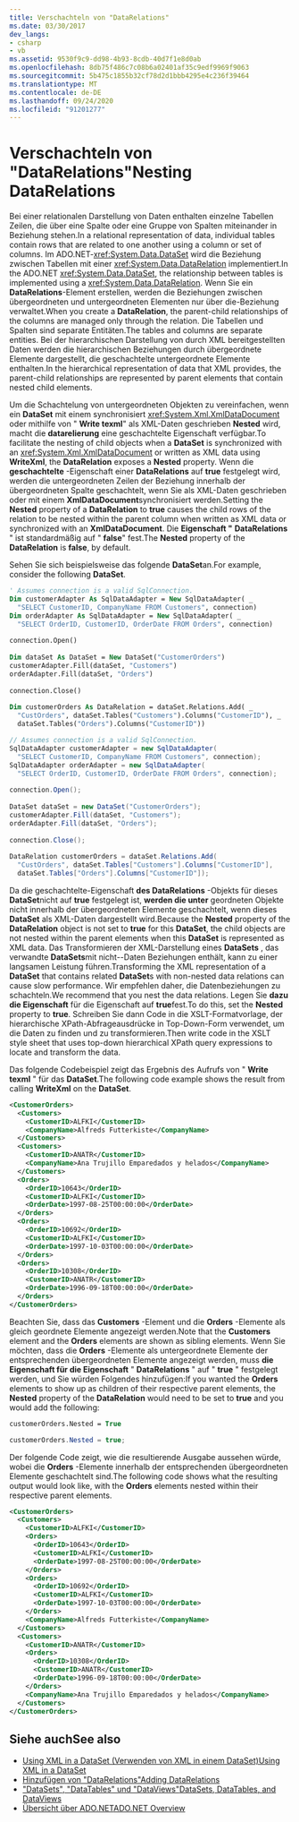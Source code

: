 ```yaml
---
title: Verschachteln von "DataRelations"
ms.date: 03/30/2017
dev_langs:
- csharp
- vb
ms.assetid: 9530f9c9-dd98-4b93-8cdb-40d7f1e8d0ab
ms.openlocfilehash: 8db75f486c7c08b6a02401af35c9edf9969f9063
ms.sourcegitcommit: 5b475c1855b32cf78d2d1bbb4295e4c236f39464
ms.translationtype: MT
ms.contentlocale: de-DE
ms.lasthandoff: 09/24/2020
ms.locfileid: "91201277"
---
```

# <a name="nesting-datarelations"></a><span data-ttu-id="c9405-102">Verschachteln von "DataRelations"</span><span class="sxs-lookup"><span data-stu-id="c9405-102">Nesting DataRelations</span></span>

<span data-ttu-id="c9405-103">Bei einer relationalen Darstellung von Daten enthalten einzelne Tabellen Zeilen, die über eine Spalte oder eine Gruppe von Spalten miteinander in Beziehung stehen.</span><span class="sxs-lookup"><span data-stu-id="c9405-103">In a relational representation of data, individual tables contain rows that are related to one another using a column or set of columns.</span></span> <span data-ttu-id="c9405-104">Im ADO.NET-<xref:System.Data.DataSet> wird die Beziehung zwischen Tabellen mit einer <xref:System.Data.DataRelation> implementiert.</span><span class="sxs-lookup"><span data-stu-id="c9405-104">In the ADO.NET <xref:System.Data.DataSet>, the relationship between tables is implemented using a <xref:System.Data.DataRelation>.</span></span> <span data-ttu-id="c9405-105">Wenn Sie ein **DataRelations**-Element erstellen, werden die Beziehungen zwischen übergeordneten und untergeordneten Elementen nur über die-Beziehung verwaltet.</span><span class="sxs-lookup"><span data-stu-id="c9405-105">When you create a **DataRelation**, the parent-child relationships of the columns are managed only through the relation.</span></span> <span data-ttu-id="c9405-106">	Die Tabellen und Spalten sind separate Entitäten.</span><span class="sxs-lookup"><span data-stu-id="c9405-106">The tables and columns are separate entities.</span></span> <span data-ttu-id="c9405-107">Bei der hierarchischen Darstellung von durch XML bereitgestellten Daten werden die hierarchischen Beziehungen durch übergeordnete Elemente dargestellt, die geschachtelte untergeordnete Elemente enthalten.</span><span class="sxs-lookup"><span data-stu-id="c9405-107">In the hierarchical representation of data that XML provides, the parent-child relationships are represented by parent elements that contain nested child elements.</span></span>  
  
 <span data-ttu-id="c9405-108">Um die Schachtelung von untergeordneten Objekten zu vereinfachen, wenn ein **DataSet** mit einem synchronisiert <xref:System.Xml.XmlDataDocument> oder mithilfe von " **Write texml**" als XML-Daten geschrieben **Nested** wird, macht die **datarelierung** eine geschachtelte Eigenschaft verfügbar.</span><span class="sxs-lookup"><span data-stu-id="c9405-108">To facilitate the nesting of child objects when a **DataSet** is synchronized with an <xref:System.Xml.XmlDataDocument> or written as XML data using **WriteXml**, the **DataRelation** exposes a **Nested** property.</span></span> <span data-ttu-id="c9405-109">Wenn die **geschachtelte** -Eigenschaft einer **DataRelations** auf **true** festgelegt wird, werden die untergeordneten Zeilen der Beziehung innerhalb der übergeordneten Spalte geschachtelt, wenn Sie als XML-Daten geschrieben oder mit einem **XmlDataDocument**synchronisiert werden.</span><span class="sxs-lookup"><span data-stu-id="c9405-109">Setting the **Nested** property of a **DataRelation** to **true** causes the child rows of the relation to be nested within the parent column when written as XML data or synchronized with an **XmlDataDocument**.</span></span> <span data-ttu-id="c9405-110">Die **Eigenschaft "** **DataRelations** " ist standardmäßig auf " **false**" fest.</span><span class="sxs-lookup"><span data-stu-id="c9405-110">The **Nested** property of the **DataRelation** is **false**, by default.</span></span>  
  
 <span data-ttu-id="c9405-111">Sehen Sie sich beispielsweise das folgende **DataSet**an.</span><span class="sxs-lookup"><span data-stu-id="c9405-111">For example, consider the following **DataSet**.</span></span>  
  
```vb  
' Assumes connection is a valid SqlConnection.  
Dim customerAdapter As SqlDataAdapter = New SqlDataAdapter( _  
  "SELECT CustomerID, CompanyName FROM Customers", connection)  
Dim orderAdapter As SqlDataAdapter = New SqlDataAdapter( _  
  "SELECT OrderID, CustomerID, OrderDate FROM Orders", connection)  
  
connection.Open()  
  
Dim dataSet As DataSet = New DataSet("CustomerOrders")  
customerAdapter.Fill(dataSet, "Customers")  
orderAdapter.Fill(dataSet, "Orders")  
  
connection.Close()  
  
Dim customerOrders As DataRelation = dataSet.Relations.Add( _  
  "CustOrders", dataSet.Tables("Customers").Columns("CustomerID"), _  
  dataSet.Tables("Orders").Columns("CustomerID"))  
```  
  
```csharp  
// Assumes connection is a valid SqlConnection.  
SqlDataAdapter customerAdapter = new SqlDataAdapter(  
  "SELECT CustomerID, CompanyName FROM Customers", connection);  
SqlDataAdapter orderAdapter = new SqlDataAdapter(  
  "SELECT OrderID, CustomerID, OrderDate FROM Orders", connection);  
  
connection.Open();  
  
DataSet dataSet = new DataSet("CustomerOrders");  
customerAdapter.Fill(dataSet, "Customers");  
orderAdapter.Fill(dataSet, "Orders");  
  
connection.Close();  
  
DataRelation customerOrders = dataSet.Relations.Add(  
  "CustOrders", dataSet.Tables["Customers"].Columns["CustomerID"],  
  dataSet.Tables["Orders"].Columns["CustomerID"]);  
```  
  
 <span data-ttu-id="c9405-112">Da die geschachtelte-Eigenschaft **des DataRelations** -Objekts für dieses **DataSet**nicht auf **true** festgelegt ist, **werden die unter** geordneten Objekte nicht innerhalb der übergeordneten Elemente geschachtelt, wenn dieses **DataSet** als XML-Daten dargestellt wird.</span><span class="sxs-lookup"><span data-stu-id="c9405-112">Because the **Nested** property of the **DataRelation** object is not set to **true** for this **DataSet**, the child objects are not nested within the parent elements when this **DataSet** is represented as XML data.</span></span> <span data-ttu-id="c9405-113">Das Transformieren der XML-Darstellung eines **DataSets** , das verwandte **DataSets**mit nicht--Daten Beziehungen enthält, kann zu einer langsamen Leistung führen.</span><span class="sxs-lookup"><span data-stu-id="c9405-113">Transforming the XML representation of a **DataSet** that contains related **DataSet**s with non-nested data relations can cause slow performance.</span></span> <span data-ttu-id="c9405-114">Wir empfehlen daher, die Datenbeziehungen zu schachteln.</span><span class="sxs-lookup"><span data-stu-id="c9405-114">We recommend that you nest the data relations.</span></span> <span data-ttu-id="c9405-115">Legen Sie **dazu die Eigenschaft** für die Eigenschaft auf **true**fest.</span><span class="sxs-lookup"><span data-stu-id="c9405-115">To do this, set the **Nested** property to **true**.</span></span> <span data-ttu-id="c9405-116">Schreiben Sie dann Code in die XSLT-Formatvorlage, der hierarchische XPath-Abfrageausdrücke in Top-Down-Form verwendet, um die Daten zu finden und zu transformieren.</span><span class="sxs-lookup"><span data-stu-id="c9405-116">Then write code in the XSLT style sheet that uses top-down hierarchical XPath query expressions to locate and transform the data.</span></span>  
  
 <span data-ttu-id="c9405-117">Das folgende Codebeispiel zeigt das Ergebnis des Aufrufs von " **Write texml** " für das **DataSet**.</span><span class="sxs-lookup"><span data-stu-id="c9405-117">The following code example shows the result from calling **WriteXml** on the **DataSet**.</span></span>  
  
```xml  
<CustomerOrders>  
  <Customers>  
    <CustomerID>ALFKI</CustomerID>  
    <CompanyName>Alfreds Futterkiste</CompanyName>  
  </Customers>  
  <Customers>  
    <CustomerID>ANATR</CustomerID>  
    <CompanyName>Ana Trujillo Emparedados y helados</CompanyName>  
  </Customers>  
  <Orders>  
    <OrderID>10643</OrderID>  
    <CustomerID>ALFKI</CustomerID>  
    <OrderDate>1997-08-25T00:00:00</OrderDate>  
  </Orders>  
  <Orders>  
    <OrderID>10692</OrderID>  
    <CustomerID>ALFKI</CustomerID>  
    <OrderDate>1997-10-03T00:00:00</OrderDate>  
  </Orders>  
  <Orders>  
    <OrderID>10308</OrderID>  
    <CustomerID>ANATR</CustomerID>  
    <OrderDate>1996-09-18T00:00:00</OrderDate>  
  </Orders>  
</CustomerOrders>  
```  
  
 <span data-ttu-id="c9405-118">Beachten Sie, dass das **Customers** -Element und die **Orders** -Elemente als gleich geordnete Elemente angezeigt werden.</span><span class="sxs-lookup"><span data-stu-id="c9405-118">Note that the **Customers** element and the **Orders** elements are shown as sibling elements.</span></span> <span data-ttu-id="c9405-119">Wenn Sie möchten, dass die **Orders** -Elemente als untergeordnete Elemente der entsprechenden übergeordneten Elemente angezeigt werden, muss **die Eigenschaft für die Eigenschaft** " **DataRelations** " auf " **true** " festgelegt werden, und Sie würden Folgendes hinzufügen:</span><span class="sxs-lookup"><span data-stu-id="c9405-119">If you wanted the **Orders** elements to show up as children of their respective parent elements, the **Nested** property of the **DataRelation** would need to be set to **true** and you would add the following:</span></span>  
  
```vb  
customerOrders.Nested = True  
```  
  
```csharp  
customerOrders.Nested = true;  
```  
  
 <span data-ttu-id="c9405-120">Der folgende Code zeigt, wie die resultierende Ausgabe aussehen würde, wobei die **Orders** -Elemente innerhalb der entsprechenden übergeordneten Elemente geschachtelt sind.</span><span class="sxs-lookup"><span data-stu-id="c9405-120">The following code shows what the resulting output would look like, with the **Orders** elements nested within their respective parent elements.</span></span>  
  
```xml  
<CustomerOrders>  
  <Customers>  
    <CustomerID>ALFKI</CustomerID>  
    <Orders>  
      <OrderID>10643</OrderID>  
      <CustomerID>ALFKI</CustomerID>  
      <OrderDate>1997-08-25T00:00:00</OrderDate>  
    </Orders>  
    <Orders>  
      <OrderID>10692</OrderID>  
      <CustomerID>ALFKI</CustomerID>  
      <OrderDate>1997-10-03T00:00:00</OrderDate>  
    </Orders>  
    <CompanyName>Alfreds Futterkiste</CompanyName>  
  </Customers>  
  <Customers>  
    <CustomerID>ANATR</CustomerID>  
    <Orders>  
      <OrderID>10308</OrderID>  
      <CustomerID>ANATR</CustomerID>  
      <OrderDate>1996-09-18T00:00:00</OrderDate>  
    </Orders>  
    <CompanyName>Ana Trujillo Emparedados y helados</CompanyName>  
  </Customers>  
</CustomerOrders>  
```  
  
## <a name="see-also"></a><span data-ttu-id="c9405-121">Siehe auch</span><span class="sxs-lookup"><span data-stu-id="c9405-121">See also</span></span>

- [<span data-ttu-id="c9405-122">Using XML in a DataSet (Verwenden von XML in einem DataSet)</span><span class="sxs-lookup"><span data-stu-id="c9405-122">Using XML in a DataSet</span></span>](using-xml-in-a-dataset.md)
- [<span data-ttu-id="c9405-123">Hinzufügen von "DataRelations"</span><span class="sxs-lookup"><span data-stu-id="c9405-123">Adding DataRelations</span></span>](adding-datarelations.md)
- [<span data-ttu-id="c9405-124">"DataSets", "DataTables" und "DataViews"</span><span class="sxs-lookup"><span data-stu-id="c9405-124">DataSets, DataTables, and DataViews</span></span>](index.md)
- [<span data-ttu-id="c9405-125">Übersicht über ADO.NET</span><span class="sxs-lookup"><span data-stu-id="c9405-125">ADO.NET Overview</span></span>](../ado-net-overview.md)
